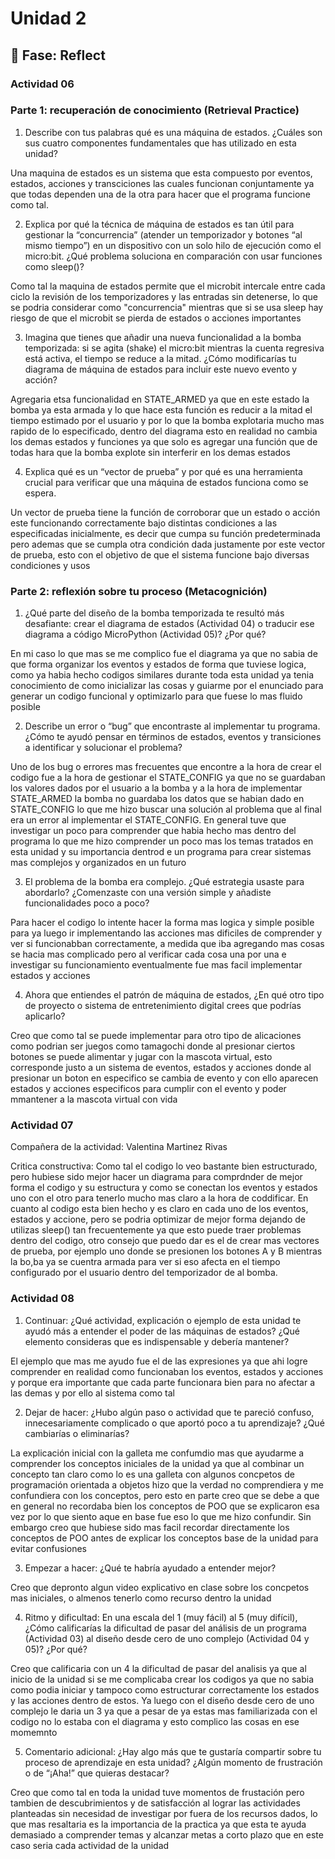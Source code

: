 # Unidad 2

## 🤔 Fase: Reflect 

### Actividad 06 

### Parte 1: recuperación de conocimiento (Retrieval Practice) 

1. Describe con tus palabras qué es una máquina de estados. ¿Cuáles son sus cuatro componentes fundamentales que has utilizado en esta unidad?

Una maquina de estados es un sistema que esta compuesto por eventos, estados, acciones y transciciones las cuales funcionan conjuntamente ya que todas dependen una de la otra para hacer que el programa funcione como tal.

2. Explica por qué la técnica de máquina de estados es tan útil para gestionar la “concurrencia” (atender un temporizador y botones “al mismo tiempo”) en un dispositivo con un solo hilo de ejecución como el micro:bit. ¿Qué problema soluciona en comparación con usar funciones como sleep()?

Como tal la maquina de estados permite que el microbit intercale entre cada ciclo la revisión de los temporizadores y las entradas sin detenerse, lo que se podria considerar como "concurrencia" mientras que si se usa sleep hay riesgo de que el microbit se pierda de estados o acciones importantes

3. Imagina que tienes que añadir una nueva funcionalidad a la bomba temporizada: si se agita (shake) el micro:bit mientras la cuenta regresiva está activa, el tiempo se reduce a la mitad. ¿Cómo modificarías tu diagrama de máquina de estados para incluir este nuevo evento y acción?

Agregaria etsa funcionalidad en STATE_ARMED ya que en este estado la bomba ya esta armada y lo que hace esta función es reducir a la mitad el tiempo estimado por el usuario y por lo que la bomba explotaria mucho mas rapido de lo especificado, dentro del diagrama esto en realidad no cambia los demas estados y funciones ya que solo es agregar una función que de todas hara que la bomba explote sin interferir en los demas estados 

4. Explica qué es un “vector de prueba” y por qué es una herramienta crucial para verificar que una máquina de estados funciona como se espera.

Un vector de prueba tiene la función de corroborar que un estado o acción este funcionando correctamente bajo distintas condiciones a las especificadas inicialmente, es decir que cumpa su función predeterminada pero ademas que se cumpla otra condición dada justamente por este vector de prueba, esto con el objetivo de que el sistema funcione bajo diversas condiciones y usos

### Parte 2: reflexión sobre tu proceso (Metacognición) 

1. ¿Qué parte del diseño de la bomba temporizada te resultó más desafiante: crear el diagrama de estados (Actividad 04) o traducir ese diagrama a código MicroPython (Actividad 05)? ¿Por qué?

En mi caso lo que mas se me complico fue el diagrama ya que no sabia de que forma organizar los eventos y estados de forma que tuviese logica, como ya habia hecho codigos similares durante toda esta unidad ya tenia conocimiento de como inicializar las cosas y guiarme por el enunciado para generar un codigo funcional y optimizarlo para que fuese lo mas fluido posible

2. Describe un error o “bug” que encontraste al implementar tu programa. ¿Cómo te ayudó pensar en términos de estados, eventos y transiciones a identificar y solucionar el problema?

Uno de los bug o errores mas frecuentes que encontre a la hora de crear el codigo fue a la hora de gestionar el STATE_CONFIG ya que no se guardaban los valores dados por el usuario a la bomba y a la hora de implementar STATE_ARMED la bomba no guardaba los datos que se habian dado en STATE_CONFIG lo que me hizo buscar una solución al problema que al final era un error al implementar el STATE_CONFIG. En general tuve que investigar un poco para comprender que habia hecho mas dentro del programa lo que me hizo comprender un poco mas los temas tratados en esta unidad y su importancia dentrod e un programa para crear sistemas mas complejos y organizados en un futuro

3. El problema de la bomba era complejo. ¿Qué estrategia usaste para abordarlo? ¿Comenzaste con una versión simple y añadiste funcionalidades poco a poco?

Para hacer el codigo lo intente hacer la forma mas logica y simple posible para ya luego ir implementando las acciones mas dificiles de comprender y ver si funcionabban correctamente, a medida que iba agregando mas cosas se hacia mas complicado pero al verificar cada cosa una por una e investigar su funcionamiento eventualmente fue mas facil implementar estados y acciones

4. Ahora que entiendes el patrón de máquina de estados, ¿En qué otro tipo de proyecto o sistema de entretenimiento digital crees que podrías aplicarlo?

Creo que como tal se puede implementar para otro tipo de alicaciones como podrian ser juegos como tamagochi donde al presionar ciertos botones se puede alimentar y jugar con la mascota virtual, esto corresponde justo a un sistema de eventos, estados y acciones donde al presionar un boton en especifico se cambia de evento y con ello aparecen estados y acciones especificos para cumplir con el evento y poder mmantener a la mascota virtual con vida

### Actividad 07 

Compañera de la actividad: Valentina Martinez Rivas 

Critica constructiva: Como tal el codigo lo veo bastante bien estructurado, pero hubiese sido mejor hacer un diagrama para comprdnder de mejor forma el codigo y su estructura y como se conectan los eventos y estados uno con el otro para tenerlo mucho mas claro a la hora de coddificar. En cuanto al codigo esta bien hecho y es claro en cada uno de los eventos, estados y accione, pero se podria optimizar de mejor forma dejando de utilizas sleep() tan frecuentemente ya que esto puede traer problemas dentro del codigo, otro consejo que puedo dar es el de crear mas vectores de prueba, por ejemplo uno donde se presionen los botones A y B mientras la bo,ba ya se cuentra armada para ver si eso afecta en el tiempo configurado por el usuario dentro del temporizador de al bomba.

### Actividad 08 

1. Continuar: ¿Qué actividad, explicación o ejemplo de esta unidad te ayudó más a entender el poder de las máquinas de estados? ¿Qué elemento consideras que es indispensable y debería mantener?

El ejemplo que mas me ayudo fue el de las expresiones ya que ahi logre comprender en realidad como funcionaban los eventos, estados y acciones y porque era importante que cada parte funcionara bien para no afectar a las demas y por ello al sistema como tal

2. Dejar de hacer: ¿Hubo algún paso o actividad que te pareció confuso, innecesariamente complicado o que aportó poco a tu aprendizaje? ¿Qué cambiarías o eliminarías?

La explicación inicial con la galleta me confumdio mas que ayudarme a comprender los conceptos iniciales de la unidad ya que al combinar un concepto tan claro como lo es una galleta con algunos concpetos de programación orientada a objetos hizo que la verdad no comprendiera y me confundiera con los conceptos, pero esto en parte creo que se debe a que en general no recordaba bien los conceptos de POO que se explicaron esa vez por lo que siento aque en base fue eso lo que me hizo confundir. Sin embargo creo que hubiese sido mas facil recordar directamente los conceptos de POO antes de explicar los conceptos base de la unidad para evitar confusiones

3. Empezar a hacer: ¿Qué te habría ayudado a entender mejor?

Creo que depronto algun video explicativo en clase sobre los concpetos mas iniciales, o almenos tenerlo como recurso dentro la unidad

4. Ritmo y dificultad: En una escala del 1 (muy fácil) al 5 (muy difícil), ¿Cómo calificarías la dificultad de pasar del análisis de un programa (Actividad 03) al diseño desde cero de uno complejo (Actividad 04 y 05)? ¿Por qué?

Creo que calificaria con un 4 la dificultad de pasar del analisis ya que al inicio de la unidad si se me complicaba crear los codigos ya que no sabia como podia iniciar y tampoco como estructurar correctamente los estados y las acciones dentro de estos. Ya luego con el diseño desde cero de uno complejo le daria un 3 ya que a pesar de ya estas mas familiarizada con el codigo no lo estaba con el diagrama y esto complico las cosas en ese momemnto

5. Comentario adicional: ¿Hay algo más que te gustaría compartir sobre tu proceso de aprendizaje en esta unidad? ¿Algún momento de frustración o de “¡Aha!” que quieras destacar?

Creo que como tal en toda la unidad tuve momentos de frustación pero tambien de descubrimientos y de satisfacción al lograr las actividades planteadas sin necesidad de investigar por fuera de los recursos dados, lo que mas resaltaria es la importancia de la practica ya que esta te ayuda demasiado a comprender temas y alcanzar metas a corto plazo que en este caso seria cada actividad de la unidad


